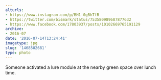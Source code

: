 ```yaml
---
alturls:
- https://www.instagram.com/p/BH1-0gBhTfB
- https://twitter.com/bismark/status/753580989687877632
- https://www.facebook.com/17803937/posts/10102669765191129
archive:
- 2016-07
date: '2016-07-14T13:24:41'
imagetype: jpg
slug: '1468502681'
type: photo
---
```


Someone activated a lure module at the nearby green space over lunch time.

